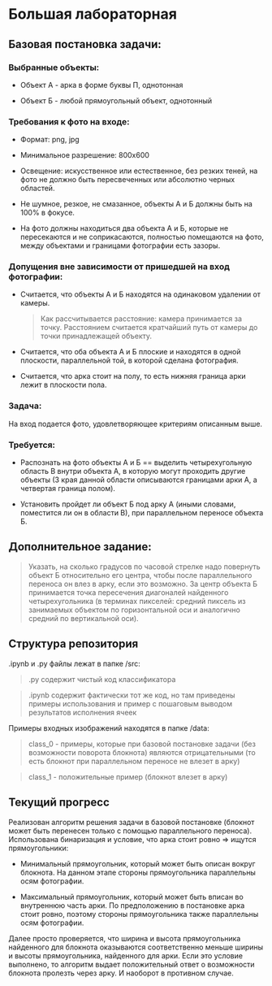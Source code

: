 # Большая лабораторная

## Базовая постановка задачи:

### Выбранные объекты:
+ Объект А - арка в форме буквы П, однотонная

+ Объект Б - любой прямоугольный объект, однотонный

### Требования к фото на входе:
+ Формат: png, jpg

+ Минимальное разрешение: 800x600

+ Освещение: искусственное или естественное, без резких теней, на фото не должно быть пересвеченных или абсолютно черных областей.

+ Не шумное, резкое, не смазанное, объекты А и Б должны быть на 100% в фокусе.

+ На фото должны находиться два объекта А и Б, которые не пересекаются и не соприкасаются, полностью помещаются на фото, между объектами и границами фотографии есть зазоры. 

### Допущения вне зависимости от пришедшей на вход фотографии:
+ Считается, что объекты А и Б находятся на одинаковом удалении от камеры. 
  > Как рассчитывается расстояние: камера принимается за точку. Расстоянием считается кратчайший путь от камеры до точки принадлежащей объекту.

+ Считается, что оба объекта А и Б плоские и находятся в одной плоскости, параллельной той, в которой сделана фотография.

+ Считается, что арка стоит на полу, то есть нижняя граница арки лежит в плоскости пола.



### Задача:
На вход подается фото, удовлетворяющее критериям описанным выше.

### Требуется: 
+ Распознать на фото объекты А и Б == выделить четырехугольную область В внутри объекта А, в которую могут проходить другие объекты (3 края данной области описываются границами арки А, а четвертая граница полом). 

+ Установить пройдет ли объект Б под арку А (иными словами, поместится ли он в области В), при параллельном переносе объекта Б.

## Дополнительное задание:
> Указать, на сколько градусов по часовой стрелке надо повернуть объект Б относительно его центра, чтобы после параллельного переноса он влез в арку, если это возможно. За центр объекта Б принимается точка пересечения диагоналей найденного четырехугольника (в терминах пикселей: средний пиксель из занимаемых объектом по горизонтальной оси и аналогично средний по вертикальной оси).



## Структура репозитория
.ipynb и .py файлы лежат в папке /src:

> .py содержит чистый код классификатора

> .ipynb содержит фактически тот же код, но там приведены примеры использования и пример с пошаговым выводом результатов исполнения ячеек

Примеры входных изображений находятся в папке /data:
> class_0 - примеры, которые при базовой постановке задачи  (без возможности поворота блокнота) являются отрицательными (то есть блокнот при параллельном переносе не влезет в арку)

> class_1 - положительные пример (блокнот влезет в арку)


## Текущий прогресс

Реализован алгоритм решения задачи в базовой постановке (блокнот может быть перенесен только с помощью параллельного переноса).
Использована бинаризация и условие, что арка стоит ровно => ищутся прямоугольники:
+ Минимальный прямоугольник, который может быть описан вокруг блокнота. На данном этапе стороны прямоугольника параллельны осям фотографии.

+ Максимальный прямоугольник, который может быть вписан во внутреннюю часть арки. По предположению в постановке арка стоит ровно, поэтому стороны прямоугольника также параллельны осям фотографии.

Далее просто проверяется, что ширина и высота прямоугольника найденного для блокнота оказываются соответственно меньше ширины и высоты прямоугольника, найденного для арки.
Если это условие выполнено, то алгоритм выдает положительный ответ о возможности блокнота пролезть через арку. И наоборот в противном случае.

